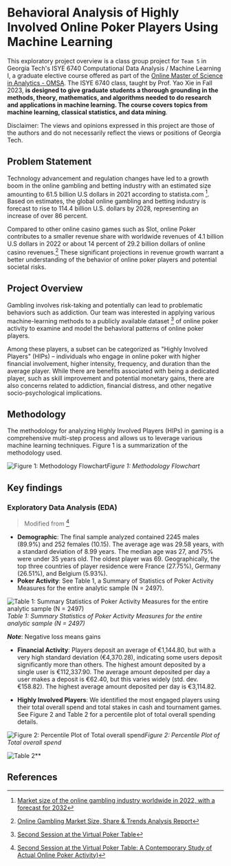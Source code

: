 # Behavioral Analysis of Highly Involved Online Poker Players Using Machine Learning

This exploratory project overview is a class group project for `Team 5` in Georgia Tech's ISYE 6740 Computational Data Analysis / Machine Learning I, a graduate elective course offered as part of the [Online Master of Science in Analytics - OMSA](https://pe.gatech.edu/degrees/analytics). The ISYE 6740 class, taught by Prof. Yao Xie in Fall 2023, **is designed to give graduate students a thorough grounding in the methods, theory, mathematics, and algorithms needed to do research and applications in machine learning. The course covers topics from machine learning, classical statistics, and data mining**.

Disclaimer: The views and opinions expressed in this project are those of the authors and do not necessarily reflect the views or positions of Georgia Tech.

## Problem Statement

Technology advancement and regulation changes have led to a growth boom in the online gambling and betting industry with an estimated size amounting to 61.5 billion U.S dollars in 2021 according to statista.com [^1]. Based on estimates, the global online gambling and betting industry is forecast to rise to 114.4 billion U.S. dollars by 2028, representing an increase of over 86 percent.

Compared to other online casino games such as Slot, online Poker contributes to a smaller revenue share with worldwide revenues of 4.1 billion U.S dollars in 2022 or about 14 percent of 29.2 billion dollars of online casino revenues.[^2] These significant projections in revenue growth warrant a better understanding of the behavior of online poker players and potential societal risks.

## Project Overview

Gambling involves risk-taking and potentially can lead to problematic behaviors such as addiction. Our team was interested in applying various machine-learning methods to a publicly available dataset [^3] of online poker activity to examine and model the behavioral patterns of online poker players. 

Among these players, a subset can be categorized as "Highly Involved Players" (HIPs) – individuals who engage in online poker with higher financial involvement, higher intensity, frequency, and duration than the average player. While there are benefits associated with being a dedicated player, such as skill improvement and potential monetary gains, there are also concerns related to addiction, financial distress, and other negative socio-psychological implications.

## Methodology

The methodology for analyzing Highly Involved Players (HIPs) in gaming is a comprehensive multi-step process and allows us to leverage various machine learning techniques. Figure 1 is a summarization of the methodology used.

![Figure 1: Methodology Flowchart](https://github.com/iamkevk/CDA_6740/assets/66114561/37958736-d18b-4362-979e-46ee6109edd1)*Figure 1: Methodology Flowchart*

## Key findings

### Exploratory Data Analysis (EDA) 

> Modified from [^4]

- **Demographic**: The final sample analyzed contained 2245 males (89.9%) and 252 females (10.15). The average age was 29.58 years, with a standard deviation of 8.99 years. The median age was 27, and 75% were under 35 years old. The oldest player was 69. Geographically, the top three countries of player residence were France (27.75%), Germany (26.51%), and Belgium (5.93%).
- **Poker Activity**: See Table 1, a Summary of Statistics of Poker Activity Measures for the entire analytic sample (N = 2497).

![Table 1: Summary Statistics of Poker Activity Measures for the entire analytic sample (N = 2497)](https://github.com/iamkevk/CDA_6740/assets/66114561/7093a9f2-76ac-4aba-a161-3af3e166e6a5)*Table 1: Summary Statistics of Poker Activity Measures for the entire analytic sample (N = 2497)*

***Note***: Negative loss means gains 

- **Financial Activity**: Players deposit an average of €1,144.80, but with a very high standard deviation (€4,370.28), indicating some users deposit significantly more than others. The highest amount deposited by a single user is €112,337.90. The average amount deposited per day a user makes a deposit is €62.40, but this varies widely (std. dev. €158.82). The highest average amount deposited per day is €3,114.82.

- **Highly Involved Players**: We identified the most engaged players using their total overall spend and total stakes in cash and tournament games. See Figure 2 and Table 2 for a percentile plot of total overall spending details.

![Figure 2: Percentile Plot of Total overall spend](https://github.com/iamkevk/CDA_6740/assets/66114561/fdf217ba-7591-45bc-99f2-639596087ada)*Figure 2: Percentile Plot of Total overall spend*

![Table 2](https://github.com/iamkevk/CDA_6740/assets/66114561/42fa0716-929b-49b2-b848-10bf7c3863fe)**






## References

[^1]: [Market size of the online gambling industry worldwide in 2022, with a forecast for 2032](https://www.statista.com/statistics/270728/market-volume-of-online-gaming-worldwide/)
[^2]: [Online Gambling Market Size, Share & Trends Analysis Report](https://www.grandviewresearch.com/industry-analysis/online-gambling-market)
[^3]: [Second Session at the Virtual Poker Table](http://thetransparencyproject.org/Availabledataset.htm)
[^4]: [Second Session at the Virtual Poker Table: A Contemporary Study of Actual Online Poker Activity)](https://link.springer.com/article/10.1007/s10899-022-10147-1)


